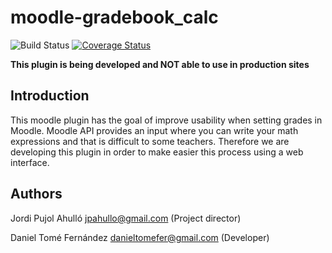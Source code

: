 # moodle-gradebook_calc

![Build Status](https://travis-ci.org/danitome24/moodle-local_gradebook.svg?branch=master)
[![Coverage Status](https://coveralls.io/repos/github/danitome24/moodle-local_gradebook/badge.svg?branch=master)](https://coveralls.io/github/danitome24/moodle-local_gradebook?branch=master)

**This plugin is being developed and NOT able to use in production sites**

## Introduction
This moodle plugin has the goal of improve usability when setting grades
in Moodle. Moodle API provides an input where you can write your math
expressions and that is difficult to some teachers. Therefore we are developing
this plugin in order to make easier this process using a web interface.


## Authors

Jordi Pujol Ahulló <jpahullo@gmail.com> (Project director)

Daniel Tomé Fernández <danieltomefer@gmail.com> (Developer)
